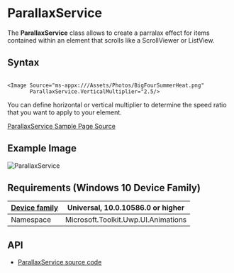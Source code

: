 # ParallaxService

The **ParallaxService** class allows to create a parralax effect for items contained within an element that scrolls like a ScrollViewer or ListView.

## Syntax

```xaml

<Image Source="ms-appx:///Assets/Photos/BigFourSummerHeat.png"
       ParallaxService.VerticalMultiplier="2.5/>

```

You can define horizontal or vertical multiplier to determine the speed ratio that you want to apply to your element.

[ParallaxService Sample Page Source](https://github.com/Microsoft/UWPCommunityToolkit/tree/dev/Microsoft.Toolkit.Uwp.SampleApp/SamplePages/ParallaxService)

## Example Image

![ParallaxService](../resources/images/ParallaxService.gif "ParallaxService")

## Requirements (Windows 10 Device Family)

| [Device family](http://go.microsoft.com/fwlink/p/?LinkID=526370) | Universal, 10.0.10586.0 or higher |
| --- | --- |
| Namespace | Microsoft.Toolkit.Uwp.UI.Animations |

## API

* [ParallaxService source code](https://github.com/Microsoft/UWPCommunityToolkit/blob/dev/Microsoft.Toolkit.Uwp.UI.Animations/ParallaxService.cs)

